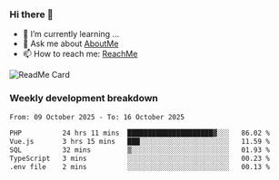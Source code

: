 ### Hi there 👋

- 🌱 I’m currently learning ...
- 💬 Ask me about [AboutMe](https://www.itzcy.com/about)
- 📫 How to reach me: [ReachMe](https://www.itzcy.com/about)

![ReadMe Card](https://github-readme-stats-ten-gilt.vercel.app/api?username=SuperChenYun&show_icons=true&title_color=fff&icon_color=79ff97&text_color=9f9f9f&bg_color=151515&hide_border=true)

### Weekly development breakdown
<!--START_SECTION:waka-->

```txt
From: 09 October 2025 - To: 16 October 2025

PHP          24 hrs 11 mins  █████████████████████▓░░░   86.02 %
Vue.js       3 hrs 15 mins   ███░░░░░░░░░░░░░░░░░░░░░░   11.59 %
SQL          32 mins         ▒░░░░░░░░░░░░░░░░░░░░░░░░   01.93 %
TypeScript   3 mins          ░░░░░░░░░░░░░░░░░░░░░░░░░   00.23 %
.env file    2 mins          ░░░░░░░░░░░░░░░░░░░░░░░░░   00.13 %
```

<!--END_SECTION:waka-->
